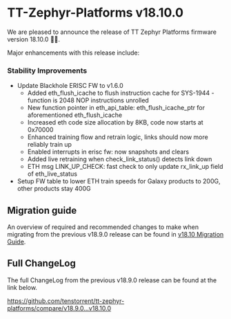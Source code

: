 # TT-Zephyr-Platforms v18.10.0

We are pleased to announce the release of TT Zephyr Platforms firmware version 18.10.0 🥳🎉.

Major enhancements with this release include:

[comment]: <> (H3 Performance Improvements, if applicable)
[comment]: <> (H3 New and Experimental Features, if applicable)
[comment]: <> (H3 External Project Collaboration Efforts, if applicable)

### Stability Improvements

* Update Blackhole ERISC FW to v1.6.0
  * Added eth_flush_icache to flush instruction cache for SYS-1944 - function is 2048 NOP instructions unrolled
  * New function pointer in eth_api_table: eth_flush_icache_ptr for aforementioned eth_flush_icache
  * Increased eth code size allocation by 8KB, code now starts at 0x70000
  * Enhanced training flow and retrain logic, links should now more reliably train up
  * Enabled interrupts in erisc fw: now snapshots and clears
  * Added live retraining when check_link_status() detects link down
  * ETH msg LINK_UP_CHECK: fast check to only update rx_link_up field of eth_live_status
* Setup FW table to lower ETH train speeds for Galaxy products to 200G, other products stay 400G

[comment]: <> (H1 Security vulnerabilities fixed?)

[comment]: <> (H2 API Changes, if applicable)

[comment]: <> (H3 Removed APIs, H3 Deprecated APIs, H3 New APIs, if applicable)

[comment]: <> (UL PCIe)
[comment]: <> (UL DDR)
[comment]: <> (UL Ethernet)
[comment]: <> (UL Telemetry)
[comment]: <> (UL Debug / Developer Features)
[comment]: <> (UL Drivers)
[comment]: <> (UL Libraries)

[comment]: <> (H2 New Samples, if applicable)

[comment]: <> (UL PCIe)
[comment]: <> (UL DDR)
[comment]: <> (UL Ethernet)
[comment]: <> (UL Telemetry)
[comment]: <> (UL Debug / Developer Features)
[comment]: <> (UL Drivers)
[comment]: <> (UL Libraries)

[comment]: <> (H2 Other Notable Changes, if applicable)

[comment]: <> (UL PCIe)
[comment]: <> (UL DDR)
[comment]: <> (UL Ethernet)
[comment]: <> (UL Telemetry)
[comment]: <> (UL Debug / Developer Features)
[comment]: <> (UL Drivers)
[comment]: <> (UL Libraries)

[comment]: <> (H2 New Boards, if applicable)

## Migration guide

An overview of required and recommended changes to make when migrating from the previous v18.9.0 release can be found in [v18.10 Migration Guide](https://github.com/tenstorrent/tt-zephyr-platforms/tree/main/doc/release/migration-guide-18.10.md).

## Full ChangeLog

The full ChangeLog from the previous v18.9.0 release can be found at the link below.

https://github.com/tenstorrent/tt-zephyr-platforms/compare/v18.9.0...v18.10.0
